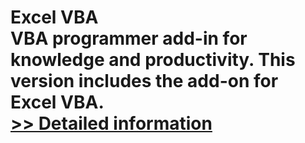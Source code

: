 # Excel VBA<br />VBA programmer add-in for knowledge and productivity. This version includes the add-on for Excel VBA.<br />[>> Detailed information](https://secure.shareit.com/shareit/product.html?productid=300664038&affiliateid=200057808)